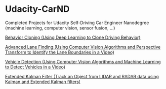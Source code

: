 # Udacity-CarND
Completed Projects for Udacity Self-Driving Car Engineer Nanodegree (machine learning, computer vision, sensor fusion, ...)

[Behavior Cloning (Using Deep Learning to Clone Driving Behavior)](https://github.com/gurgentus/CarND-Behavioral-Cloning-P3)

[Advanced Lane Finding (Using Computer Vision Algorithms and Perspective Transform to Identify the Lane Boundaries in a Video)](https://github.com/gurgentus/CarND-Advanced-Lane-Lines)

[Vehicle Detection (Using Computer Vision Algorithms and Machine Learning to Detect Vehicles in a Video)](https://github.com/gurgentus/CarND-Vehicle-Detection)

[Extended Kalman Filter (Track an Object from LIDAR and RADAR data using Kalman and Extended Kalman filters)](https://github.com/gurgentus/CarND-Extended-Kalman-Filter-Project)

